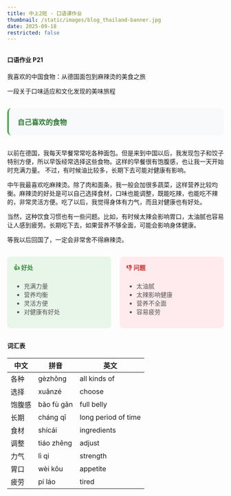 ```yaml
---
title: 中上2班 - 口语课作业
thumbnail: /static/images/blog_thailand-banner.jpg
date: 2025-09-18
restricted: false
---
```

<div style="margin: 30px 0; ">
<h4>
口语作业 P21
</h4>
我喜欢的中国食物：从德国面包到麻辣烫的美食之旅

一段关于口味适应和文化发现的美味旅程
</div>
<div style="background-color: #f8f9fa; padding: 20px; border-radius: 10px; border-left: 4px solid #4CAF50;">
  <h3 style="color: #2E7D32; margin-top: 0; margin-bottom: 0">自己喜欢的食物</h3>
</div>
<div style="margin-top: 30px;">
</div>
以前在德国，我每天早餐常常吃各种面包。但是来到中国以后，我发现包子和饺子特别方便，所以早饭经常选择这些食物。这样的早餐很有饱腹感，也让我一天开始时充满力量。
不过，有时候油比较多，长期下去可能对健康有影响。

中午我最喜欢吃麻辣烫。除了肉和面条，我一般会加很多蔬菜，这样营养比较均衡。麻辣烫的好处是可以自己选择食材，口味也能调整，既能吃辣，也能吃不辣的，非常灵活方便。吃了以后，我觉得身体有力气，而且对健康也有好处。

当然，这种饮食习惯也有一些问题。比如，有时候太辣会影响胃口，太油腻也容易让人感到疲劳。长期吃下去，如果营养不够全面，可能会影响身体健康。

等我以后回国了，一定会非常舍不得麻辣烫。
<div style="display: grid; grid-template-columns: 1fr 1fr; gap: 20px; margin: 30px 0;">
  <div style="background-color: #E8F5E9; padding: 15px; border-radius: 8px;">
    <h4 style="color: #388E3C; margin-top: 0;">👍 好处</h4>
    <ul style="color: #555;">
      <li>充满力量</li>
      <li>营养均衡</li>
      <li>灵活方便</li>
      <li>对健康有好处</li>
    </ul>
  </div><div style="background-color: #FFEBEE; padding: 15px; border-radius: 8px;">
    <h4 style="color: #D32F2F; margin-top: 0;">👎 问题</h4>
    <ul style="color: #555;">
      <li>太油腻</li>
      <li>太辣影响健康</li>
      <li>营养不全面</li>
      <li>容易疲劳</li>
    </ul>
  </div>
</div>
<!-- <div style="background-color: #E3F2FD; padding: 15px; border-radius: 8px; margin: 20px 0;">
  <h4 style="color: #1565C0; margin-top: 0;">词汇表</h4>
  <p>各种(gèzhǒng) = all kinds of | 选择(xuǎnzé) = choose | 饱腹感(bǎo fù gǎn) = full belly<br>
  长期(cháng qī) = long period of time | 食材(shícái) = ingredients | 调整(tiáo zhěng) = adjust<br>
  力气(lì qi) = strength | 胃口(wèi kǒu) = appetite | 疲劳(pí láo) = tired</p>
</div> -->

<div class="vocab-box">
  <h4>词汇表</h4>
  <table class="vocab-table">
    <thead>
      <tr>
        <th>中文</th>
        <th>拼音</th>
        <th>英文</th>
      </tr>
    </thead>
    <tbody>
      <tr><td>各种</td><td>gèzhǒng</td><td>all kinds of</td></tr>
      <tr><td>选择</td><td>xuǎnzé</td><td>choose</td></tr>
      <tr><td>饱腹感</td><td>bǎo fù gǎn</td><td>full belly</td></tr>
      <tr><td>长期</td><td>cháng qī</td><td>long period of time</td></tr>
      <tr><td>食材</td><td>shícái</td><td>ingredients</td></tr>
      <tr><td>调整</td><td>tiáo zhěng</td><td>adjust</td></tr>
      <tr><td>力气</td><td>lì qi</td><td>strength</td></tr>
      <tr><td>胃口</td><td>wèi kǒu</td><td>appetite</td></tr>
      <tr><td>疲劳</td><td>pí láo</td><td>tired</td></tr>
    </tbody>
  </table>
</div>